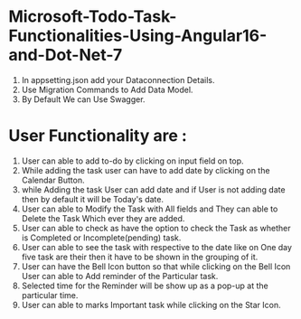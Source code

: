 # Microsoft-Todo-Task-Functionalities-Using-Angular16-and-Dot-Net-7
1. In appsetting.json add your Dataconnection Details.
2. Use Migration Commands to Add Data Model.
3. By Default We can Use Swagger. 

# User Functionality are : 
1.  User can able to add to-do by clicking on input field on top.
2. While adding the task user can have to add date by clicking on the Calendar Button. 
3. while Adding the task User can add date and if User is not adding date then by default it will be Today's date.
4. User can able to Modify the Task  with All fields and They can able to Delete the Task Which ever they are added.
5. User can able to check as have the option to check the Task as whether is Completed or Incomplete(pending) task.
6. User can able to see the task with respective to the date like on One day five task are their then it have to be shown in the grouping of it.
7. User can have the Bell Icon button so that while clicking on the Bell Icon User can able to Add reminder of the Particular task.
8. Selected time for the Reminder will be show up as a pop-up at the particular time.
9. User can able to marks Important task while clicking on the Star Icon.

